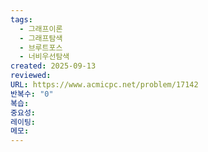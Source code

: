 ```yaml
---
tags:
  - 그래프이론
  - 그래프탐색
  - 브루트포스
  - 너비우선탐색
created: 2025-09-13
reviewed:
URL: https://www.acmicpc.net/problem/17142
반복수: "0"
복습:
중요성:
레이팅:
메모:
---
```

